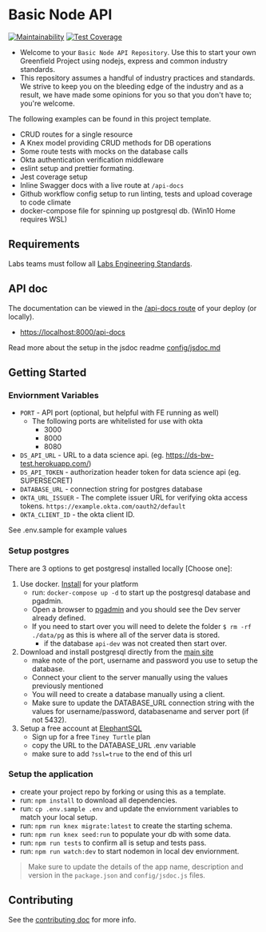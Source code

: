 # Basic Node API

[![Maintainability](https://api.codeclimate.com/v1/badges/65e3a684cd28554d0383/maintainability)](https://codeclimate.com/github/Lambda-School-Labs/labs-api-starter/maintainability)
[![Test Coverage](https://api.codeclimate.com/v1/badges/65e3a684cd28554d0383/test_coverage)](https://codeclimate.com/github/Lambda-School-Labs/labs-api-starter/test_coverage)

- Welcome to your `Basic Node API Repository`. Use this to start your own Greenfield Project using nodejs, express and common industry standards.
- This repository assumes a handful of industry practices and standards. We strive to keep you on the bleeding edge of the industry and as a result, we have made some opinions for you so that you don't have to; you're welcome.

The following examples can be found in this project template.

- CRUD routes for a single resource
- A Knex model providing CRUD methods for DB operations
- Some route tests with mocks on the database calls
- Okta authentication verification middleware
- eslint setup and prettier formating.
- Jest coverage setup
- Inline Swagger docs with a live route at `/api-docs`
- Github workflow config setup to run linting, tests and upload coverage to code climate
- docker-compose file for spinning up postgresql db. (Win10 Home requires WSL)

## Requirements

Labs teams must follow all [Labs Engineering Standards](https://labs.lambdaschool.com/topics/node-js/).

## API doc

The documentation can be viewed in the [/api-docs route](https://labs-api-starter.herokuapp.com/api-docs/)
of your deploy (or locally).

- [https://localhost:8000/api-docs](https://localhost:8000/api-docs)

Read more about the setup in the jsdoc readme [config/jsdoc.md](https://github.com/Lambda-School-Labs/labs-api-starter/blob/main/config/jsdoc.md)

## Getting Started

### Enviornment Variables

- `PORT` - API port (optional, but helpful with FE running as well)
  - The following ports are whitelisted for use with okta
    - 3000
    - 8000
    - 8080
- `DS_API_URL` - URL to a data science api. (eg. <https://ds-bw-test.herokuapp.com/>)
- `DS_API_TOKEN` - authorization header token for data science api (eg. SUPERSECRET)
- `DATABASE_URL` - connection string for postgres database
- `OKTA_URL_ISSUER` - The complete issuer URL for verifying okta access tokens. `https://example.okta.com/oauth2/default`
- `OKTA_CLIENT_ID` - the okta client ID.

See .env.sample for example values

### Setup postgres

There are 3 options to get postgresql installed locally [Choose one]:

1. Use docker. [Install](https://docs.docker.com/get-docker/) for your platform
    - run: `docker-compose up -d` to start up the postgresql database and pgadmin.
    - Open a browser to [pgadmin](http://localhost:5050/) and you should see the Dev server already defined.
    - If you need to start over you will need to delete the folder `$ rm -rf ./data/pg` as this is where all of the server data is stored.
      - if the database `api-dev` was not created then start over.
2. Download and install postgresql directly from the [main site](https://www.postgresql.org/download/)
    - make note of the port, username and password you use to setup the database.
    - Connect your client to the server manually using the values previously mentioned
    - You will need to create a database manually using a client.
    - Make sure to update the DATABASE_URL connection string with the values for username/password, databasename and server port (if not 5432).
3. Setup a free account at [ElephantSQL](https://www.elephantsql.com/plans.html)
    - Sign up for a free `Tiney Turtle` plan
    - copy the URL to the DATABASE_URL .env variable
    - make sure to add `?ssl=true` to the end of this url

### Setup the application

- create your project repo by forking or using this as a template.
- run: `npm install` to download all dependencies.
- run: `cp .env.sample .env` and update the enviornment variables to match your local setup.
- run: `npm run knex migrate:latest` to create the starting schema.
- run: `npm run knex seed:run` to populate your db with some data.
- run: `npm run tests` to confirm all is setup and tests pass.
- run: `npm run watch:dev` to start nodemon in local dev enviornment.

> Make sure to update the details of the app name, description and version in
> the `package.json` and `config/jsdoc.js` files.

## Contributing

See the [contributing doc](https://github.com/Lambda-School-Labs/labs-api-starter/blob/main/CONTRIBUTING.md)
for more info.
